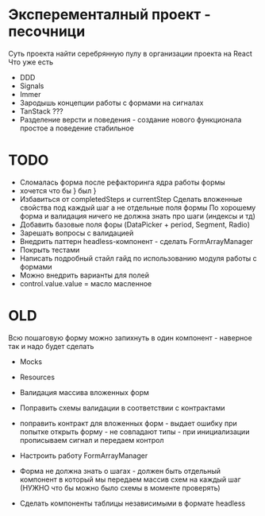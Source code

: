 # Эксперементалный проект - песочници
Суть проекта найти серебрянную пулу в организации проекта на React
Что уже есть
- DDD
- Signals
- Immer
- Зародышь концепции работы с формами на сигналах
- TanStack ???
- Разделение версти и поведения - создание нового функционала простое а поведение стабильное

# TODO
- Сломалась форма после рефакторинга ядра работы формы
- хочется что бы <BasicInfoForm form={form} />} был <BasicInfoForm control={form} />}
- Избавиться от completedSteps и currentStep
    Сделать вложенные свойства под каждый шаг а не отдельные поля формы
    По хорошему форма и валидация ничего не должна знать про шаги (индексы и тд)
- Добавить базовые поля форы (DataPicker + period, Segment, Radio)
- Зарешать вопросы с валидацией
- Внедрить паттерн headless-компонент - сделать FormArrayManager
- Покрыть тестами
- Написать подробный стайл гайд по использованию модуля работы с формами
- Можно внедрить варианты для полей
- control.value.value = масло масленное

# OLD
Всю пошаговую форму можно запихнуть в один компонент - наверное так и надо будет сделать
- Mocks
- Resources
- Валидация массива вложенных форм
- Поправить схемы валидации в соответствии с контрактами
- поправить контракт для вложенных форм - выдает ошибку при попытке открыть форму - не совпадают типы - при инициализации прописываем сигнал и передаем контрол
- Настроить работу FormArrayManager
- Форма не должна знать о шагах - должен быть отдельный компонент в который мы передаем массив схем на каждый шаг (НУЖНО что бы можно было схемы в моменте проверять)

- Сделать компоненты таблицы независимыми в формате headless